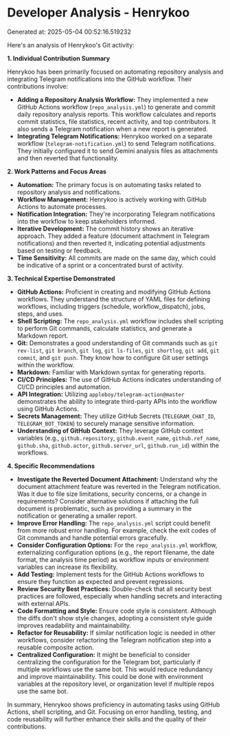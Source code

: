# Developer Analysis - Henrykoo
Generated at: 2025-05-04 00:52:16.519232

Here's an analysis of Henrykoo's Git activity:

**1. Individual Contribution Summary**

Henrykoo has been primarily focused on automating repository analysis and integrating Telegram notifications into the GitHub workflow.  Their contributions involve:

*   **Adding a Repository Analysis Workflow:**  They implemented a new GitHub Actions workflow (`repo_analysis.yml`) to generate and commit daily repository analysis reports. This workflow calculates and reports commit statistics, file statistics, recent activity, and top contributors.  It also sends a Telegram notification when a new report is generated.
*   **Integrating Telegram Notifications:**  Henrykoo worked on a separate workflow (`telegram-notification.yml`) to send Telegram notifications.  They initially configured it to send Gemini analysis files as attachments and then reverted that functionality.

**2. Work Patterns and Focus Areas**

*   **Automation:** The primary focus is on automating tasks related to repository analysis and notifications.
*   **Workflow Management:** Henrykoo is actively working with GitHub Actions to automate processes.
*   **Notification Integration:** They're incorporating Telegram notifications into the workflow to keep stakeholders informed.
*   **Iterative Development:**  The commit history shows an iterative approach. They added a feature (document attachment in Telegram notifications) and then reverted it, indicating potential adjustments based on testing or feedback.
* **Time Sensitivity:** All commits are made on the same day, which could be indicative of a sprint or a concentrated burst of activity.

**3. Technical Expertise Demonstrated**

*   **GitHub Actions:**  Proficient in creating and modifying GitHub Actions workflows. They understand the structure of YAML files for defining workflows, including triggers (schedule, workflow_dispatch), jobs, steps, and uses.
*   **Shell Scripting:**  The `repo_analysis.yml` workflow includes shell scripting to perform Git commands, calculate statistics, and generate a Markdown report.
*   **Git:**  Demonstrates a good understanding of Git commands such as `git rev-list`, `git branch`, `git log`, `git ls-files`, `git shortlog`, `git add`, `git commit`, and `git push`. They know how to configure Git user settings within the workflow.
*   **Markdown:** Familiar with Markdown syntax for generating reports.
*   **CI/CD Principles:**  The use of GitHub Actions indicates understanding of CI/CD principles and automation.
*   **API Integration:**  Utilizing `appleboy/telegram-action@master` demonstrates the ability to integrate third-party APIs into the workflow using GitHub Actions.
*   **Secrets Management:**  They utilize GitHub Secrets (`TELEGRAM_CHAT_ID`, `TELEGRAM_BOT_TOKEN`) to securely manage sensitive information.
*   **Understanding of GitHub Context:** They leverage GitHub context variables (e.g., `github.repository`, `github.event_name`, `github.ref_name`, `github.sha`, `github.actor`, `github.server_url`, `github.run_id`) within the workflows.

**4. Specific Recommendations**

*   **Investigate the Reverted Document Attachment:**  Understand why the document attachment feature was reverted in the Telegram notification.  Was it due to file size limitations, security concerns, or a change in requirements?  Consider alternative solutions if attaching the full document is problematic, such as providing a summary in the notification or generating a smaller report.
*   **Improve Error Handling:**  The `repo_analysis.yml` script could benefit from more robust error handling. For example, check the exit codes of Git commands and handle potential errors gracefully.
*   **Consider Configuration Options:** For the `repo_analysis.yml` workflow, externalizing configuration options (e.g., the report filename, the date format, the analysis time period) as workflow inputs or environment variables can increase its flexibility.
*   **Add Testing:**  Implement tests for the GitHub Actions workflows to ensure they function as expected and prevent regressions.
*   **Review Security Best Practices:**  Double-check that all security best practices are followed, especially when handling secrets and interacting with external APIs.
*   **Code Formatting and Style:** Ensure code style is consistent. Although the diffs don't show style changes, adopting a consistent style guide improves readability and maintainability.
*   **Refactor for Reusability:**  If similar notification logic is needed in other workflows, consider refactoring the Telegram notification step into a reusable composite action.
*   **Centralized Configuration:** It might be beneficial to consider centralizing the configuration for the Telegram bot, particularly if multiple workflows use the same bot. This would reduce redundancy and improve maintainability. This could be done with environment variables at the repository level, or organization level if multiple repos use the same bot.

In summary, Henrykoo shows proficiency in automating tasks using GitHub Actions, shell scripting, and Git. Focusing on error handling, testing, and code reusability will further enhance their skills and the quality of their contributions.
